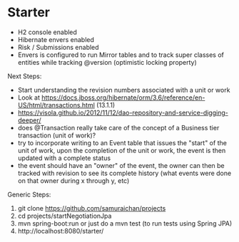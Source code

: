 # Starter

- H2 console enabled
- Hibernate envers enabled
- Risk / Submissions enabled
- Envers is configured to run Mirror tables and to track super classes of entities while tracking
  @version (optimistic locking property)

Next Steps:
- Start understanding the revision numbers associated with a unit or work
- Look at https://docs.jboss.org/hibernate/orm/3.6/reference/en-US/html/transactions.html (13.1.1)
- https://visola.github.io/2012/11/12/dao-repository-and-service-digging-deeper/
- does @Transaction really take care of the concept of a Business tier transaction (unit of work)?
- try to incorporate writing to an Event table that issues the "start" of the unit of work, upon the completion of the unit or work, the event is then updated with a complete status
- the event should have an "owner" of the event, the owner can then be tracked with revision to see its complete history (what events were done on that owner during x through y, etc)


Generic Steps:

  1. git clone https://github.com/samuraichan/projects
  2. cd projects/startNegotiationJpa
  3. mvn spring-boot:run or just do a mvn test (to run tests using Spring JPA)
  4. http://localhost:8080/starter/
